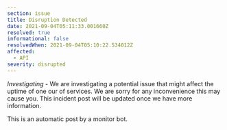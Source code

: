 ```yaml
---
section: issue
title: Disruption Detected
date: 2021-09-04T05:11:33.001660Z
resolved: true
informational: false
resolvedWhen: 2021-09-04T05:10:22.534012Z
affected:
  - API
severity: disrupted
---
```

*Investigating* - We are investigating a potential issue that might affect the uptime of one our of services. We are sorry for any inconvenience this may cause you. This incident post will be updated once we have more information.

This is an automatic post by a monitor bot.
        